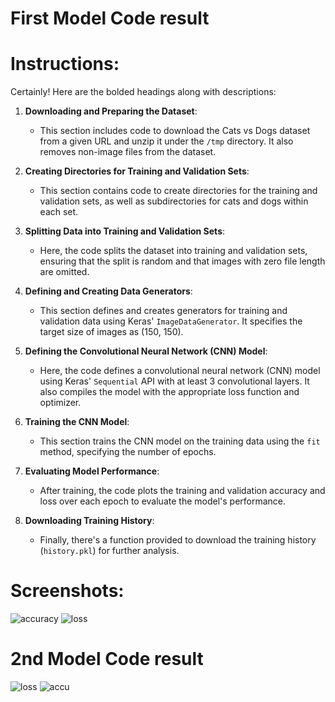 # First Model Code result
# Instructions:
Certainly! Here are the bolded headings along with descriptions:

1. **Downloading and Preparing the Dataset**:
   - This section includes code to download the Cats vs Dogs dataset from a given URL and unzip it under the `/tmp` directory. It also removes non-image files from the dataset.

2. **Creating Directories for Training and Validation Sets**:
   - This section contains code to create directories for the training and validation sets, as well as subdirectories for cats and dogs within each set.

3. **Splitting Data into Training and Validation Sets**:
   - Here, the code splits the dataset into training and validation sets, ensuring that the split is random and that images with zero file length are omitted.

4. **Defining and Creating Data Generators**:
   - This section defines and creates generators for training and validation data using Keras' `ImageDataGenerator`. It specifies the target size of images as (150, 150).

5. **Defining the Convolutional Neural Network (CNN) Model**:
   - Here, the code defines a convolutional neural network (CNN) model using Keras' `Sequential` API with at least 3 convolutional layers. It also compiles the model with the appropriate loss function and optimizer.

6. **Training the CNN Model**:
   - This section trains the CNN model on the training data using the `fit` method, specifying the number of epochs.

7. **Evaluating Model Performance**:
   - After training, the code plots the training and validation accuracy and loss over each epoch to evaluate the model's performance.

8. **Downloading Training History**:
   - Finally, there's a function provided to download the training history (`history.pkl`) for further analysis.
     
# Screenshots:
![accuracy](https://github.com/ArsalMirza007/CNN-s-with-Cats-and-Dogs-Datasets/assets/121928372/dcf26805-3c7a-49ea-abb3-87a96597566e)
![loss](https://github.com/ArsalMirza007/CNN-s-with-Cats-and-Dogs-Datasets/assets/121928372/6d98c7ca-451a-4568-b358-457220109b06)

# 2nd Model Code result
![loss](https://github.com/ArsalMirza007/CNN-s-with-Cats-and-Dogs-Datasets/assets/121928372/a64e1a05-7797-4804-8235-2d6bf465b5e2)
![accu](https://github.com/ArsalMirza007/CNN-s-with-Cats-and-Dogs-Datasets/assets/121928372/795ea11d-2960-47c9-bc56-7b7e945c7b93)
